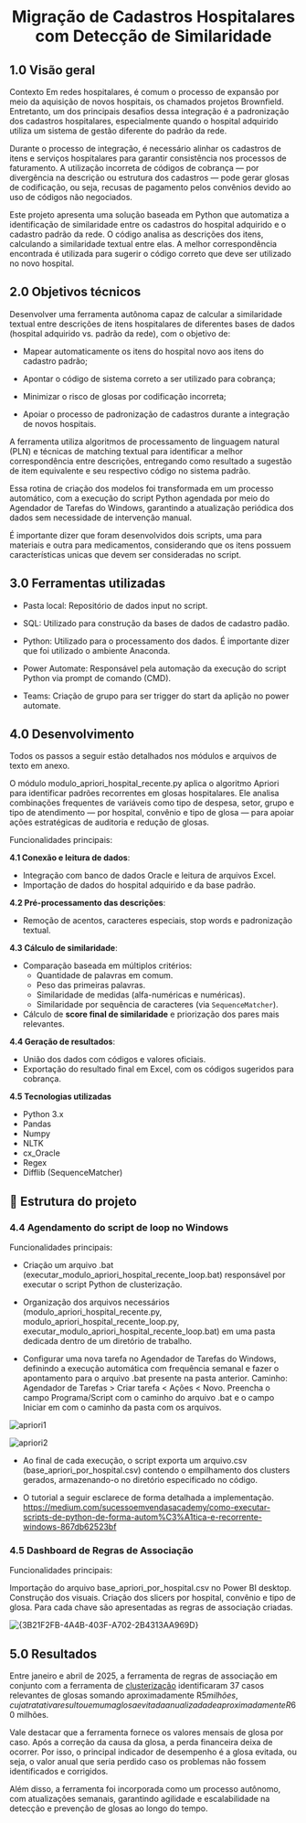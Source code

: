 <h1 align="center"> Migração de Cadastros Hospitalares com Detecção de Similaridade <br /> </h1>

## **1.0 Visão geral**

Contexto
Em redes hospitalares, é comum o processo de expansão por meio da aquisição de novos hospitais, os chamados projetos Brownfield. Entretanto, um dos principais desafios dessa integração é a padronização dos cadastros hospitalares, especialmente quando o hospital adquirido utiliza um sistema de gestão diferente do padrão da rede.

Durante o processo de integração, é necessário alinhar os cadastros de itens e serviços hospitalares para garantir consistência nos processos de faturamento. A utilização incorreta de códigos de cobrança — por divergência na descrição ou estrutura dos cadastros — pode gerar glosas de codificação, ou seja, recusas de pagamento pelos convênios devido ao uso de códigos não negociados.

Este projeto apresenta uma solução baseada em Python que automatiza a identificação de similaridade entre os cadastros do hospital adquirido e o cadastro padrão da rede. O código analisa as descrições dos itens, calculando a similaridade textual entre elas. A melhor correspondência encontrada é utilizada para sugerir o código correto que deve ser utilizado no novo hospital.

## **2.0 Objetivos técnicos**

Desenvolver uma ferramenta autônoma capaz de calcular a similaridade textual entre descrições de itens hospitalares de diferentes bases de dados (hospital adquirido vs. padrão da rede), com o objetivo de:

- Mapear automaticamente os itens do hospital novo aos itens do cadastro padrão;

- Apontar o código de sistema correto a ser utilizado para cobrança;

- Minimizar o risco de glosas por codificação incorreta;

- Apoiar o processo de padronização de cadastros durante a integração de novos hospitais.

A ferramenta utiliza algoritmos de processamento de linguagem natural (PLN) e técnicas de matching textual para identificar a melhor correspondência entre descrições, entregando como resultado a sugestão de item equivalente e seu respectivo código no sistema padrão.

Essa rotina de criação dos modelos foi transformada em um processo automático, com a execução do script Python agendada por meio do Agendador de Tarefas do Windows, garantindo a atualização periódica dos dados sem necessidade de intervenção manual.

É importante dizer que foram desenvolvidos dois scripts, uma para materiais e outra para medicamentos, considerando que os itens possuem características unicas que devem ser consideradas no script. 

## **3.0 Ferramentas utilizadas**

- Pasta local: Repositório de dados input no script. 

- SQL: Utilizado para construção da bases de dados de cadastro padão.

- Python: Utilizado para o processamento dos dados. É importante dizer que foi utilizado o ambiente Anaconda.

- Power Automate: Responsável pela automação da execução do script Python via prompt de comando (CMD).

- Teams: Criação de grupo para ser trigger do start da aplição no power automate.
  
## **4.0 Desenvolvimento**

Todos os passos a seguir estão detalhados nos módulos e arquivos de texto em anexo.

O módulo modulo_apriori_hospital_recente.py aplica o algoritmo Apriori para identificar padrões recorrentes em glosas hospitalares. Ele analisa combinações frequentes de variáveis como tipo de despesa, setor, grupo e tipo de atendimento — por hospital, convênio e tipo de glosa — para apoiar ações estratégicas de auditoria e redução de glosas.

Funcionalidades principais:

**4.1 Conexão e leitura de dados**:
  - Integração com banco de dados Oracle e leitura de arquivos Excel.
  - Importação de dados do hospital adquirido e da base padrão.

**4.2 Pré-processamento das descrições**:
  - Remoção de acentos, caracteres especiais, stop words e padronização textual.

**4.3 Cálculo de similaridade**:
  - Comparação baseada em múltiplos critérios:
    - Quantidade de palavras em comum.
    - Peso das primeiras palavras.
    - Similaridade de medidas (alfa-numéricas e numéricas).
    - Similaridade por sequência de caracteres (via `SequenceMatcher`).
  - Cálculo de **score final de similaridade** e priorização dos pares mais relevantes.

**4.4 Geração de resultados**:
  - União dos dados com códigos e valores oficiais.
  - Exportação do resultado final em Excel, com os códigos sugeridos para cobrança.

**4.5 Tecnologias utilizadas**

- Python 3.x
- Pandas
- Numpy
- NLTK
- cx_Oracle
- Regex
- Difflib (SequenceMatcher)

## 📁 Estrutura do projeto

### **4.4 Agendamento do script de loop no Windows**

Funcionalidades principais:

- Criação um arquivo .bat (executar_modulo_apriori_hospital_recente_loop.bat) responsável por executar o script Python de clusterização.

- Organização dos arquivos necessários (modulo_apriori_hospital_recente.py, modulo_apriori_hospital_recente_loop.py, executar_modulo_apriori_hospital_recente_loop.bat) em uma pasta dedicada dentro de um diretório de trabalho.

- Configurar uma nova tarefa no Agendador de Tarefas do Windows, definindo a execução automática com frequência semanal e fazer o apontamento para o arquivo .bat presente na pasta anterior. Caminho: Agendador de Tarefas > Criar tarefa < Ações < Novo. Preencha o campo Programa/Script com o caminho do arquivo .bat e o campo Iniciar em com o caminho da pasta com os arquivos.

![apriori1](https://github.com/user-attachments/assets/b4deca53-6680-4a3c-b1b6-868f7ee87925)

![apriori2](https://github.com/user-attachments/assets/50b6bdc1-f1ed-4ef6-919d-c1af908226a7)

- Ao final de cada execução, o script exporta um arquivo.csv (base_apriori_por_hospital.csv) contendo o empilhamento dos clusters gerados, armazenando-o no diretório especificado no código.

- O tutorial a seguir esclarece de forma detalhada a implementação. https://medium.com/sucessoemvendasacademy/como-executar-scripts-de-python-de-forma-autom%C3%A1tica-e-recorrente-windows-867db62523bf

### **4.5 Dashboard de Regras de Associação**

Funcionalidades principais:

Importação do arquivo base_apriori_por_hospital.csv no Power BI desktop.
Construção dos visuais.
Criação dos slicers por hospital, convênio e tipo de glosa. Para cada chave são apresentadas as regras de associação criadas.

![{3B21F2FB-4A4B-403F-A702-2B4313AA969D}](https://github.com/user-attachments/assets/0f766d09-b631-4d3a-afcb-3cc99fba97f6)

## **5.0 Resultados**

Entre janeiro e abril de 2025, a ferramenta de regras de associação em conjunto com a ferramenta de [clusterização](https://github.com/letandrade/clusterizacao_glosas_hospitalares) identificaram 37 casos relevantes de glosas somando aproximadamente R$5 milhões, cuja tratativa resultou em uma glosa evitada anualizada de aproximadamente R$60 milhões.


Vale destacar que a ferramenta fornece os valores mensais de glosa por caso. Após a correção da causa da glosa, a perda financeira deixa de ocorrer. Por isso, o principal indicador de desempenho é a glosa evitada, ou seja, o valor anual que seria perdido caso os problemas não fossem identificados e corrigidos.

Além disso, a ferramenta foi incorporada como um processo autônomo, com atualizações semanais, garantindo agilidade e escalabilidade na detecção e prevenção de glosas ao longo do tempo.
